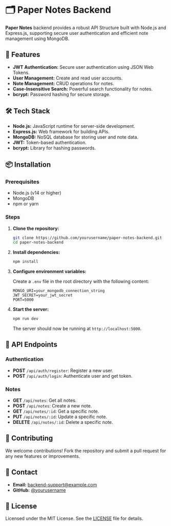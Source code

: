 # 🗂️ Paper Notes Backend

**Paper Notes** backend provides a robust API Structure built with Node.js and Express.js, supporting secure user authentication and efficient note management using MongoDB.

## 🚀 Features

- **JWT Authentication:** Secure user authentication using JSON Web Tokens.
- **User Management:** Create and read user accounts.
- **Note Management:** CRUD operations for notes.
- **Case-Insensitive Search:** Powerful search functionality for notes.
- **bcrypt:** Password hashing for secure storage.

## 🛠️ Tech Stack

- **Node.js:** JavaScript runtime for server-side development.
- **Express.js:** Web framework for building APIs.
- **MongoDB:** NoSQL database for storing user and note data.
- **JWT:** Token-based authentication.
- **bcrypt:** Library for hashing passwords.

## 📦 Installation

### Prerequisites

- Node.js (v14 or higher)
- MongoDB
- npm or yarn

### Steps

1. **Clone the repository:**

    ```bash
    git clone https://github.com/yourusername/paper-notes-backend.git
    cd paper-notes-backend
    ```

2. **Install dependencies:**

    ```bash
    npm install
    ```

3. **Configure environment variables:**

    Create a `.env` file in the root directory with the following content:

    ```env
    MONGO_URI=your_mongodb_connection_string
    JWT_SECRET=your_jwt_secret
    PORT=5000
    ```

4. **Start the server:**

    ```bash
    npm run dev
    ```

    The server should now be running at `http://localhost:5000`.

## 📄 API Endpoints

### Authentication

- **POST** `/api/auth/register`: Register a new user.
- **POST** `/api/auth/login`: Authenticate user and get token.

### Notes

- **GET** `/api/notes`: Get all notes.
- **POST** `/api/notes`: Create a new note.
- **GET** `/api/notes/:id`: Get a specific note.
- **PUT** `/api/notes/:id`: Update a specific note.
- **DELETE** `/api/notes/:id`: Delete a specific note.

## 🤝 Contributing

We welcome contributions! Fork the repository and submit a pull request for any new features or improvements.

## 📧 Contact

- **Email:** backend-support@example.com
- **GitHub:** [@yourusername](https://github.com/yourusername)

## 📜 License

Licensed under the MIT License. See the [LICENSE](LICENSE) file for details.
